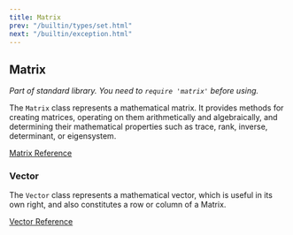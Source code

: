 ```yaml
---
title: Matrix
prev: "/builtin/types/set.html"
next: "/builtin/exception.html"
---
```


## Matrix[](#matrix)

*Part of standard library. You need to `require 'matrix'` before using.*

The `Matrix` class represents a mathematical matrix. It provides methods
for creating matrices, operating on them arithmetically and
algebraically, and determining their mathematical properties such as
trace, rank, inverse, determinant, or eigensystem.

<a
href='https://ruby-doc.org/stdlib-2.5.0/libdoc/matrix/rdoc/Matrix.html'
class='ruby-doc remote' target='_blank'>Matrix Reference</a>



### Vector[](#vector)

The `Vector` class represents a mathematical vector, which is useful in
its own right, and also constitutes a row or column of a Matrix.

<a
href='https://ruby-doc.org/stdlib-2.5.0/libdoc/matrix/rdoc/Vector.html'
class='ruby-doc remote' target='_blank'>Vector Reference</a>

